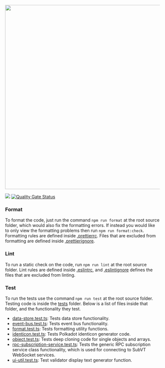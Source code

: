 <p align="center">
    <img width="600" src="https://raw.githubusercontent.com/helikon-labs/chainviz/development/readme-files/chainviz-logo.png">
</p>

![](https://github.com/helikon-labs/chainviz-v1/actions/workflows/prettier_eslint.yml/badge.svg)
[![Quality Gate Status](https://sonarcloud.io/api/project_badges/measure?project=helikon-labs_chainviz&metric=alert_status)](https://sonarcloud.io/summary/new_code?id=helikon-labs_chainviz)

### Format

To format the code, just run the command `npm run format` at the root source folder, which would also fix the formatting errors. If instead you would like to only view the formatting problems then run `npm run format:check`. Formatting rules are defined inside [.prettierrc](./.prettierrc). Files that are excluded from formatting are defined inside [.prettierignore](./.prettierignore).

### Lint

To run a static check on the code, run `npm run lint` at the root source folder. Lint rules are defined inside [.eslintrc](./.eslintrc), and [.eslintignore](./.eslintignore) defines the files that are excluded from linting.

### Test

To run the tests use the command `npm run test` at the root source folder. Testing code is inside the [tests](./tests) folder. Below is a list of files inside that folder, and the functionality they test.

-   [data-store.test.ts](./tests/data-store.test.ts): Tests data store functionality.
-   [event-bus.test.ts](./tests/event-bus.test.ts): Tests event bus functionality.
-   [format.test.ts](./tests/format.test.ts): Tests formatting utility functions.
-   [identicon.test.ts](./tests/identicon.test.ts): Tests Polkadot identicon generator code.
-   [object.test.ts](./tests/object.test.ts): Tests deep cloning code for single objects and arrays.
-   [rpc-subscription-service.test.ts](./tests/rpc-subscription-service.test.ts): Tests the generic RPC subscription service class functionality, which is used for connecting to SubVT WebSocket services.
-   [ui-util.test.ts](./tests/ui-util.test.ts): Test validator display text generator function.
